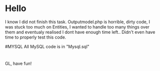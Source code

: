 # Hello #
I know I did not finish this task. Outputmodel.php is horrible, dirty code, I was stuck too much on Entities, I wanted to handle too many things over them and eventualy realised I dont have enough time left..
Didn't even have time to properly test this code. 

#MYSQL
All MySQL code is in "Mysql.sql"

#
GL, have fun!

